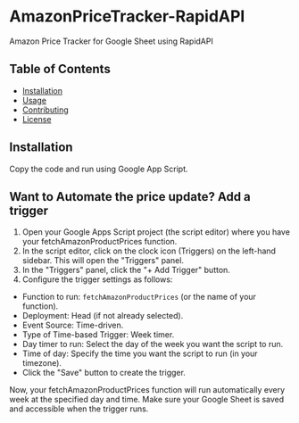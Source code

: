 # AmazonPriceTracker-RapidAPI
Amazon Price Tracker for Google Sheet using RapidAPI


## Table of Contents

- [Installation](#installation)
- [Usage](#usage)
- [Contributing](#contributing)
- [License](#license)

## Installation
Copy the code and run using Google App Script. 

## Want to Automate the price update? Add a trigger
1. Open your Google Apps Script project (the script editor) where you have your fetchAmazonProductPrices function.
2. In the script editor, click on the clock icon (Triggers) on the left-hand sidebar. This will open the "Triggers" panel.
3. In the "Triggers" panel, click the "+ Add Trigger" button.
4. Configure the trigger settings as follows:

- Function to run: `fetchAmazonProductPrices` (or the name of your function).
- Deployment: Head (if not already selected).
- Event Source: Time-driven.
- Type of Time-based Trigger: Week timer.
- Day timer to run: Select the day of the week you want the script to run.
- Time of day: Specify the time you want the script to run (in your timezone).
- Click the "Save" button to create the trigger.

Now, your fetchAmazonProductPrices function will run automatically every week at the specified day and time. Make sure your Google Sheet is saved and accessible when the trigger runs.

